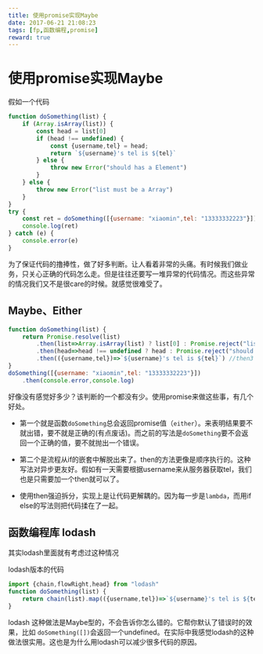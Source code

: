 ```yaml
---
title: 使用promise实现Maybe
date: 2017-06-21 21:08:23
tags: [fp,函数编程,promise]
reward: true
---
```


# 使用promise实现Maybe

假如一个代码
```javascript
function doSomething(list) {
    if (Array.isArray(list)) {
        const head = list[0]
        if (head !== undefined) {
            const {username,tel} = head;
            return `${username}'s tel is ${tel}`
        } else {
            throw new Error("should has a Element")
        }
    } else {
        throw new Error("list must be a Array")
    }
}
try {
    const ret = doSomething([{username: "xiaomin",tel: "13333332223"}])
    console.log(ret)
} catch (e) {
    console.error(e)
}
```
为了保证代码的撸捧性，做了好多判断。让人看着非常的头痛。有时候我们做业务，只关心正确的代码怎么走。但是往往还要写一堆异常的代码情况。而这些异常的情况我们又不是很care的时候。就感觉很难受了。

## Maybe、Either
```javascript
function doSomething(list) {
    return Promise.resolve(list)
        .then(list=>Array.isArray(list) ? list[0] : Promise.reject("list must be a Array"))// then1
        .then(head=>head !== undefined ? head : Promise.reject("should has a Element")) //then2
        .then(({username,tel})=>`${username}'s tel is ${tel}`) //then3
}
doSomething([{username: "xiaomin",tel: "13333332223"}])
    .then(console.error,console.log)
```

好像没有感觉好多少？该判断的一个都没有少。使用promise来做这些事，有几个好处。
* 第一个就是函数```doSomething```总会返回promise值（```either```）。来表明结果要不就出错，要不就是正确的(有点废话)。而之前的写法是```doSomething```要不会返回一个正确的值，要不就抛出一个错误。

* 第二个是流程从if的嵌套中解脱出来了。then的方法更像是顺序执行的。这种写法对异步更友好。假如有一天需要根据username来从服务器获取tel，我们也是只需要加一个then就可以了。

* 使用then强迫拆分，实现上是让代码更解耦的。因为每一步是```lambda```，而用if else的写法则把代码揉在了一起。

## 函数编程库 lodash
其实lodash里面就有考虑过这种情况

lodash版本的代码
```javascript
import {chain,flowRight,head} from "lodash"
function doSomething(list) {
    return chain(list).map(({username,tel})=>`${username}'s tel is ${tel}`).head().value();
}
```
lodash 这种做法是Maybe型的，不会告诉你怎么错的。它帮你默认了错误时的效果，比如 ```doSomething([])```会返回一个undefined。在实际中我感觉lodash的这种做法很实用。这也是为什么用lodash可以减少很多代码的原因。